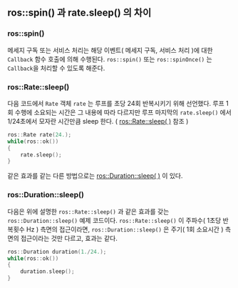 ## ros::spin() 과 rate.sleep() 의 차이



### ros::spin()

메세지 구독 또는 서비스 처리는 해당 이벤트( 메세지 구독, 서비스 처리 )에 대한 `Callback` 함수 호출에 의해 수행된다.  `ros::spin()`  또는 `ros::spinOnce()` 는 `Callback`을 처리할 수 있도록 해준다. 



### ros::Rate::sleep() ###

다음 코드에서 `Rate` 객체 `rate` 는 루프를 초당 24회 반복시키기 위해 선언했다. 루프 1회 수행에 소요되는 시간은 그 내용에 따라 다르지만 루프 마지막의 `rate.sleep()` 에서 1/24초에서 모자란 시간만큼 sleep 한다. ( [ros::Rate::sleep( )](http://docs.ros.org/diamondback/api/rostime/html/classros_1_1Rate.html#ae5664d27cda1b17a103347560259e945) 참조 )

```c++
ros::Rate rate(24.);
while(ros::ok())
{
    rate.sleep();
}
```

같은 효과를 같는 다른 방법으로는 [ros::Duration::sleep( )](http://docs.ros.org/diamondback/api/rostime/html/classros_1_1Duration.html#a39708cc9b2871f6b3715023ab9610043) 이 있다.



### ros::Duration::sleep()

다음은 위에 설명한 `ros::Rate::sleep()` 과 같은 효과를 갖는 `ros::Duration::sleep()` 예제 코드이다.  `ros::Rate::sleep()` 이 주파수( 1초당 반복횟수 Hz ) 측면의 접근이라면,   `ros::Duration::sleep()` 은 주기( 1회 소요시간 ) 측면의 접근이라는 것만 다르고, 효과는 같다. 

```c++
ros::Duration duration(1./24.);
while(ros::ok())
{
    duration.sleep();
}
```

